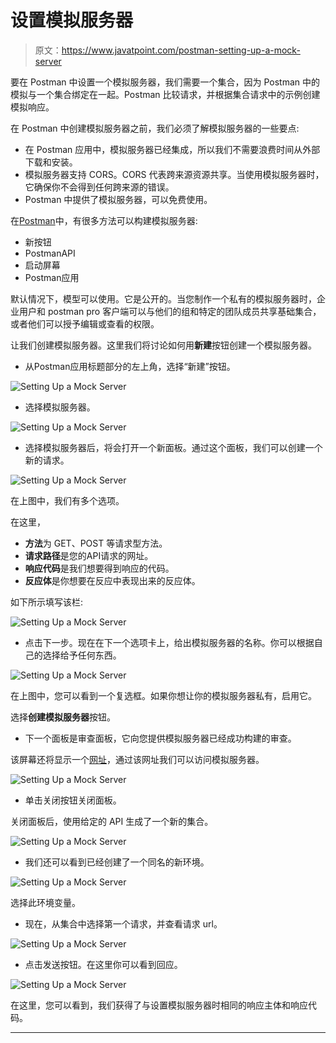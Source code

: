 # 设置模拟服务器

> 原文：<https://www.javatpoint.com/postman-setting-up-a-mock-server>

要在 Postman 中设置一个模拟服务器，我们需要一个集合，因为 Postman 中的模拟与一个集合绑定在一起。Postman 比较请求，并根据集合请求中的示例创建模拟响应。

在 Postman 中创建模拟服务器之前，我们必须了解模拟服务器的一些要点:

*   在 Postman 应用中，模拟服务器已经集成，所以我们不需要浪费时间从外部下载和安装。
*   模拟服务器支持 CORS。CORS 代表跨来源资源共享。当使用模拟服务器时，它确保你不会得到任何跨来源的错误。
*   Postman 中提供了模拟服务器，可以免费使用。

在[Postman](https://www.javatpoint.com/postman)中，有很多方法可以构建模拟服务器:

*   新按钮
*   PostmanAPI
*   启动屏幕
*   Postman应用

默认情况下，模型可以使用。它是公开的。当您制作一个私有的模拟服务器时，企业用户和 postman pro 客户端可以与他们的组和特定的团队成员共享基础集合，或者他们可以授予编辑或查看的权限。

让我们创建模拟服务器。这里我们将讨论如何用**新建**按钮创建一个模拟服务器。

*   从Postman应用标题部分的左上角，选择“新建”按钮。

![Setting Up a Mock Server](img/93eea93604d7e8d4fffd9e10e79de08c.png)

*   选择模拟服务器。

![Setting Up a Mock Server](img/dc875eb221fb682b0d80ffaa76f7d894.png)

*   选择模拟服务器后，将会打开一个新面板。通过这个面板，我们可以创建一个新的请求。

![Setting Up a Mock Server](img/4ed6a29eb943bc3e16d4852fe32823b1.png)

在上图中，我们有多个选项。

在这里，

*   **方法**为 GET、POST 等请求型方法。
*   **请求路径**是您的API请求的网址。
*   **响应代码**是我们想要得到响应的代码。
*   **反应体**是你想要在反应中表现出来的反应体。

如下所示填写该栏:

![Setting Up a Mock Server](img/8172bb21bfa6337839542474e369e288.png)

*   点击下一步。现在在下一个选项卡上，给出模拟服务器的名称。你可以根据自己的选择给予任何东西。

![Setting Up a Mock Server](img/5b9f76e928802f7d2279fd7b457b326e.png)

在上图中，您可以看到一个复选框。如果你想让你的模拟服务器私有，启用它。

选择**创建模拟服务器**按钮。

*   下一个面板是审查面板，它向您提供模拟服务器已经成功构建的审查。

该屏幕还将显示一个[网址](https://www.javatpoint.com/url-full-form)，通过该网址我们可以访问模拟服务器。

![Setting Up a Mock Server](img/b6477e309fcfe9848f75bf2d1013b0db.png)

*   单击关闭按钮关闭面板。

关闭面板后，使用给定的 API 生成了一个新的集合。

![Setting Up a Mock Server](img/6468d5500d2fa39dd98464c3ccb4af8f.png)

*   我们还可以看到已经创建了一个同名的新环境。

![Setting Up a Mock Server](img/6e10d0e483ed83201979f7b3f16294fe.png)

选择此环境变量。

*   现在，从集合中选择第一个请求，并查看请求 url。

![Setting Up a Mock Server](img/4a7c0fdc923d1d362e41fca5e0305c70.png)

*   点击发送按钮。在这里你可以看到回应。

![Setting Up a Mock Server](img/11ff0a9c5816a1f7f6b7f07c1bba5557.png)

在这里，您可以看到，我们获得了与设置模拟服务器时相同的响应主体和响应代码。

* * *